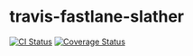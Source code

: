 # travis-fastlane-slather

[![CI Status](http://img.shields.io/travis/marinofelipe/travis-fastlane-slather.svg?style=flat)](https://travis-ci.org/marinofelipe/travis-fastlane-slather)
[![Coverage Status](https://coveralls.io/repos/github/marinofelipe/travis-fastlane-slather/badge.svg?branch=master)](https://coveralls.io/github/marinofelipe/travis-fastlane-slather?branch=master)

